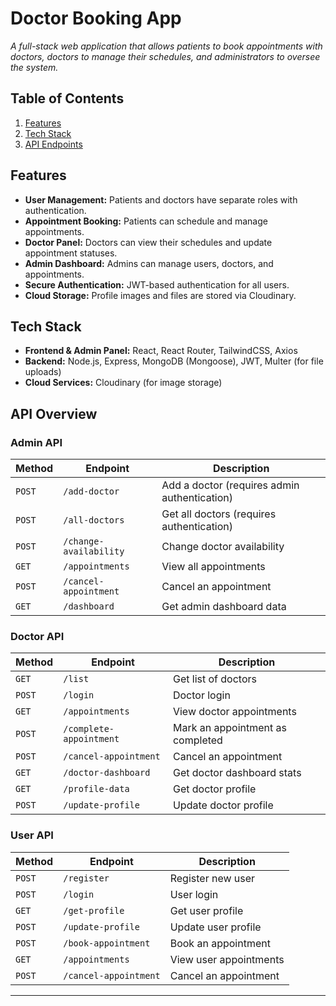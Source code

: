 # Doctor Booking App  

*A full-stack web application that allows patients to book appointments with doctors, doctors to manage their schedules, and administrators to oversee the system.*  


## Table of Contents
1. [Features](#features)
2. [Tech Stack](#tech-stack)
3. [API Endpoints](#api-endpoints)

## Features  

- **User Management:** Patients and doctors have separate roles with authentication.  
- **Appointment Booking:** Patients can schedule and manage appointments.  
- **Doctor Panel:** Doctors can view their schedules and update appointment statuses.  
- **Admin Dashboard:** Admins can manage users, doctors, and appointments.  
- **Secure Authentication:** JWT-based authentication for all users.  
- **Cloud Storage:** Profile images and files are stored via Cloudinary.  

## Tech Stack  

- **Frontend & Admin Panel:** React, React Router, TailwindCSS, Axios  
- **Backend:** Node.js, Express, MongoDB (Mongoose), JWT, Multer (for file uploads)  
- **Cloud Services:** Cloudinary (for image storage)  

## API Overview  

### **Admin API**  
| Method | Endpoint | Description |
|--------|----------|-------------|
| `POST` | `/add-doctor` | Add a doctor (requires admin authentication) |
| `POST` | `/all-doctors` | Get all doctors (requires authentication) |
| `POST` | `/change-availability` | Change doctor availability |
| `GET`  | `/appointments` | View all appointments |
| `POST` | `/cancel-appointment` | Cancel an appointment |
| `GET`  | `/dashboard` | Get admin dashboard data |

### **Doctor API**  
| Method | Endpoint | Description |
|--------|----------|-------------|
| `GET`  | `/list` | Get list of doctors |
| `POST` | `/login` | Doctor login |
| `GET`  | `/appointments` | View doctor appointments |
| `POST` | `/complete-appointment` | Mark an appointment as completed |
| `POST` | `/cancel-appointment` | Cancel an appointment |
| `GET`  | `/doctor-dashboard` | Get doctor dashboard stats |
| `GET`  | `/profile-data` | Get doctor profile |
| `POST` | `/update-profile` | Update doctor profile |

### **User API**  
| Method | Endpoint | Description |
|--------|----------|-------------|
| `POST` | `/register` | Register new user |
| `POST` | `/login` | User login |
| `GET`  | `/get-profile` | Get user profile |
| `POST` | `/update-profile` | Update user profile |
| `POST` | `/book-appointment` | Book an appointment |
| `GET`  | `/appointments` | View user appointments |
| `POST` | `/cancel-appointment` | Cancel an appointment |

---